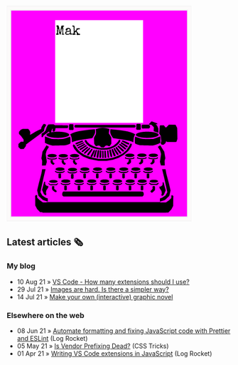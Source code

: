 ![quote](img/quote.gif)

## Latest articles 🗞️

### My blog

<!-- BLOG:START -->
 - 10 Aug 21 » [VS Code - How many extensions should I use?](https://roboleary.net/2021/08/10/vscode-how-many-extensions-should-i-use.html)
 - 29 Jul 21 » [Images are hard. Is there a simpler way?](https://roboleary.net/2021/07/29/simpler-images.html)
 - 14 Jul 21 » [Make your own (interactive) graphic novel](https://roboleary.net/2021/07/14/make-your-own-graphic-novel.html)<!-- BLOG:END -->

### Elsewhere on the web

 - 08 Jun 21 » [Automate formatting and fixing JavaScript code with Prettier and ESLint](https://blog.logrocket.com/automate-formatting-and-fixing-javascript-code-with-prettier-and-eslint/) (Log Rocket)
 - 05 May 21 » [Is Vendor Prefixing Dead?](https://css-tricks.com/is-vendor-prefixing-dead/) (CSS Tricks)
 - 01 Apr 21 » [Writing VS Code extensions in JavaScript](https://blog.logrocket.com/writing-vs-code-extensions-in-javascript/) (Log Rocket)
